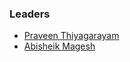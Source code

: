 ### Leaders
* [Praveen Thiyagarayam](mailto:praveen.thiyagarayam@owasp.org)
* [Abisheik Magesh](mailto:abisheik.magesh@owasp.org)
